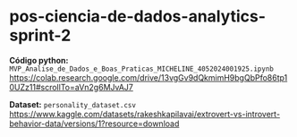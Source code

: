 # pos-ciencia-de-dados-analytics-sprint-2

**Código python:** `MVP_Analise_de_Dados_e_Boas_Praticas_MICHELINE_4052024001925.ipynb`
https://colab.research.google.com/drive/13vgGv9dQkmimH9bgQbPfo86tp10UZz11#scrollTo=aVn2g6MJvAJ7

**Dataset:** `personality_dataset.csv`
https://www.kaggle.com/datasets/rakeshkapilavai/extrovert-vs-introvert-behavior-data/versions/1?resource=download
